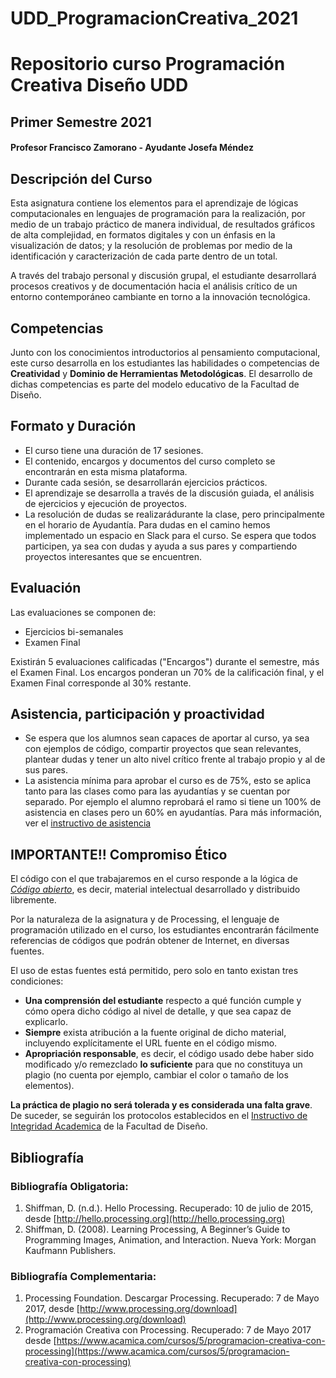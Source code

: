# UDD_ProgramacionCreativa_2021

# Repositorio curso Programación Creativa Diseño UDD
## Primer Semestre 2021



#### Profesor Francisco Zamorano - Ayudante Josefa Méndez


## Descripción del Curso
Esta asignatura contiene los elementos para el aprendizaje de lógicas computacionales en lenguajes de programación para la realización, por medio de un trabajo práctico de manera individual, de resultados gráficos de alta complejidad, en formatos digitales y con un énfasis en la visualización de datos; y la resolución de problemas por medio de la identificación y caracterización de cada parte dentro de un total.

A través del trabajo personal y discusión grupal, el estudiante desarrollará procesos creativos y de documentación hacia el análisis crítico de un entorno contemporáneo cambiante en torno a la innovación tecnológica.

## Competencias
Junto con los conocimientos introductorios al pensamiento computacional, este curso desarrolla en los estudiantes las habilidades o competencias de **Creatividad** y **Dominio de Herramientas Metodológicas**. El desarrollo de dichas competencias es parte del modelo educativo de la Facultad de Diseño.

## Formato y Duración
* El curso tiene una duración de 17 sesiones.
* El contenido, encargos y documentos del curso completo se encontrarán en esta misma plataforma.
* Durante cada sesión, se desarrollarán ejercicios prácticos.
* El aprendizaje se desarrolla a través de la discusión guiada, el análisis de ejercicios y ejecución de proyectos.
* La resolución de dudas se realizarádurante la clase, pero principalmente en el horario de Ayudantía. Para dudas en el camino hemos implementado un espacio en Slack para el curso. Se espera que todos participen, ya sea con dudas y ayuda a sus pares y compartiendo proyectos interesantes que se encuentren.

## Evaluación

Las evaluaciones se componen de:
* Ejercicios bi-semanales
* Examen Final

Existirán 5 evaluaciones calificadas ("Encargos") durante el semestre, más el Examen Final.
Los encargos ponderan un 70% de la calificación final, y el Examen Final corresponde al 30% restante.


## Asistencia, participación y proactividad

* Se espera que los alumnos sean capaces de aportar al curso, ya sea con ejemplos de código, compartir proyectos que sean relevantes, plantear dudas y tener un alto nivel crítico frente al trabajo propio y al de sus pares.
* La asistencia mínima para aprobar el curso es de 75%, esto se aplica tanto para las clases como para las ayudantías y se cuentan por separado. Por ejemplo el alumno reprobará el ramo si tiene un 100% de asistencia en clases pero un 60% en ayudantías. Para más información, ver el [instructivo de asistencia](https://github.com/Franzel/UDD_ProgramacionCreativa_2021/blob/main/Documentos_curso/Instructivo%20de%20Asistencia%20vigente%20desde%20junio2018.pdf)

## IMPORTANTE!! Compromiso Ético

El código con el que trabajaremos en el curso responde a la lógica de _[Código abierto](https://es.wikipedia.org/wiki/C%C3%B3digo_abierto)_, es decir, material intelectual desarrollado y distribuido libremente.

Por la naturaleza de la asignatura y de Processing, el lenguaje de programación utilizado en el curso, los estudiantes encontrarán fácilmente referencias de códigos que podrán obtener de Internet, en diversas fuentes.

El uso de estas fuentes está permitido, pero solo en tanto existan tres condiciones:
* **Una comprensión del estudiante** respecto a qué función cumple y cómo opera dicho código al nivel de detalle, y que sea capaz de explicarlo.
* **Siempre** exista atribución a la fuente original de dicho material, incluyendo explícitamente el URL fuente en el código mismo.
* **Apropriación responsable**, es decir, el código usado debe haber sido modificado y/o remezclado **lo suficiente** para que no constituya un plagio (no cuenta por ejemplo, cambiar el color o tamaño de los elementos).

**La práctica de plagio no será tolerada y es considerada una falta grave**. De suceder, se seguirán los protocolos establecidos en el [Instructivo de Integridad Academica](https://github.com/Franzel/UDD_ProgramacionCreativa_2021/blob/main/Documentos_curso/INSTRUCTIVO%20DE%20INTEGRIDAD%20%20ACADEMICA_diseno%20UDD.pdf) de la Facultad de Diseño.

## Bibliografía
### Bibliografía Obligatoria:
1.	Shiffman, D. (n.d.). Hello Processing. Recuperado: 10 de julio de 2015, desde [http://hello.processing.org](http://hello.processing.org)
2.	Shiffman, D. (2008). Learning Processing, A Beginner’s Guide to Programming Images, Animation, and Interaction. Nueva York: Morgan Kaufmann Publishers.

### Bibliografía Complementaria:
1.	Processing Foundation. Descargar Processing. Recuperado: 7 de Mayo 2017, desde [http://www.processing.org/download](http://www.processing.org/download)
2.	Programación Creativa con Processing. Recuperado: 7 de Mayo 2017 desde [https://www.acamica.com/cursos/5/programacion-creativa-con-processing](https://www.acamica.com/cursos/5/programacion-creativa-con-processing)
